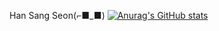    Han Sang Seon(⌐■_■) [![Anurag's GitHub stats](https://github-readme-stats.vercel.app/api?username=h1s0s)](https://github.com/h1s0s/github-readme-stats)

